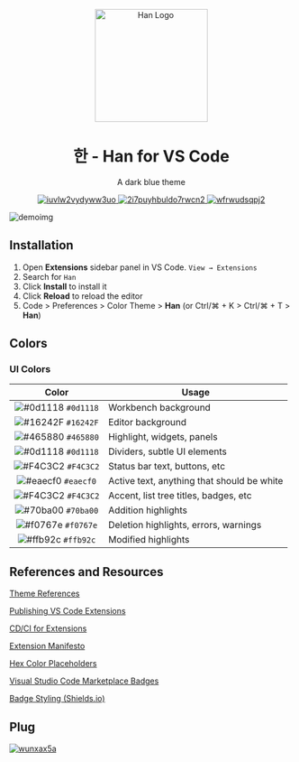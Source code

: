 <p align="center">
  <img alt="Han Logo" src="https://raw.githubusercontent.com/na-wu/project-han/master/images/logo.png" 
  width="200" />
</p>
<h1 align="center">
  한 - Han for VS Code
</h1>
<p align="center">
  A dark blue theme
</p>
<p align="center">
  <a href="https://marketplace.visualstudio.com/items?itemName=nathanwu.han-vscode">
    <img alt="iuvlw2vydyww3uo" src="https://vsmarketplacebadge.apphb.com/version/nathanwu.han-vscode.svg?style=for-the-badge&labelColor=16242F&color=0d1118&logo=visual-studio-code&logoColor=F4C3C2&logoWidth=20" />
  </a>
  <a href="https://marketplace.visualstudio.com/items?itemName=nathanwu.han-vscode">
    <img alt="2i7puyhbuldo7rwcn2" src="https://vsmarketplacebadge.apphb.com/downloads/nathanwu.han-vscode.svg?style=for-the-badge&labelColor=16242F&color=0d1118&logo=visual-studio-code&logoColor=F4C3C2&logoWidth=20" />
  </a>
  <a href="https://marketplace.visualstudio.com/items?itemName=nathanwu.han-vscode">
    <img alt="wfrwudsqpj2" src="https://vsmarketplacebadge.apphb.com/rating-star/nathanwu.han-vscode.svg?style=for-the-badge&labelColor=16242F&color=0d1118&logo=visual-studio-code&logoColor=F4C3C2&logoWidth=20" />
  </a>
</p>

![demoimg](https://raw.githubusercontent.com/na-wu/project-han/master/images/demo.png)

## Installation

1. Open **Extensions** sidebar panel in VS Code. `View → Extensions`
2. Search for `Han`
3. Click **Install** to install it
4. Click **Reload** to reload the editor
5. Code > Preferences > Color Theme > **Han** (or Ctrl/⌘ + K > Ctrl/⌘ + T > **Han**)

## Colors

### UI Colors

|                               Color                                | Usage                                      |
| :----------------------------------------------------------------: | ------------------------------------------ |
| ![#0d1118](https://via.placeholder.com/12/0d1118/0d1118) `#0d1118` | Workbench background                       |
| ![#16242F](https://via.placeholder.com/12/16242F/16242F) `#16242F` | Editor background                          |
| ![#465880](https://via.placeholder.com/12/465880/465880) `#465880` | Highlight, widgets, panels                 |
| ![#0d1118](https://via.placeholder.com/12/0d1118/0d1118) `#0d1118` | Dividers, subtle UI elements               |
| ![#F4C3C2](https://via.placeholder.com/12/F4C3C2/F4C3C2) `#F4C3C2` | Status bar text, buttons, etc              |
| ![#eaecf0](https://via.placeholder.com/12/eaecf0/eaecf0) `#eaecf0` | Active text, anything that should be white |
| ![#F4C3C2](https://via.placeholder.com/12/F4C3C2/F4C3C2) `#F4C3C2` | Accent, list tree titles, badges, etc      |
| ![#70ba00](https://via.placeholder.com/12/70ba00/70ba00) `#70ba00` | Addition highlights                        |
| ![#f0767e](https://via.placeholder.com/12/f0767e/f0767e) `#f0767e` | Deletion highlights, errors, warnings      |
| ![#ffb92c](https://via.placeholder.com/12/ffb92c/ffb92c) `#ffb92c` | Modified highlights                        |


## References and Resources

[Theme References](https://code.visualstudio.com/api/references/theme-color#text-colors)

[Publishing VS Code Extensions](https://code.visualstudio.com/docs/extensions/publish-extension)

[CD/CI for Extensions](https://code.visualstudio.com/api/working-with-extensions/continuous-integration)

[Extension Manifesto](https://code.visualstudio.com/api/references/extension-manifest)


[Hex Color Placeholders](https://placeholder.com/)

[Visual Studio Code Marketplace Badges](https://vsmarketplacebadge.apphb.com/)

[Badge Styling (Shields.io)](https://shields.io/)

## Plug
 <a href="https://www.instagram.com/na.wu/"><img alt="wunxax5a" src="https://img.shields.io/badge/Instagram-na.wu-blue.svg?style=for-the-badge&labelColor=16242F&color=0d1118&logo=instagram&logoColor=F4C3C2&logoWidth=20"/></a>
